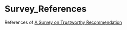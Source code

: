 # Survey_References
References of [A Survey on Trustworthy Recommendation](https://arxiv.org/pdf/2207.12515.pdf)


